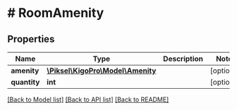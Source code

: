 # # RoomAmenity

## Properties

Name | Type | Description | Notes
------------ | ------------- | ------------- | -------------
**amenity** | [**\Piksel\KigoPro\Model\Amenity**](Amenity.md) |  | [optional]
**quantity** | **int** |  | [optional]

[[Back to Model list]](../../README.md#models) [[Back to API list]](../../README.md#endpoints) [[Back to README]](../../README.md)
